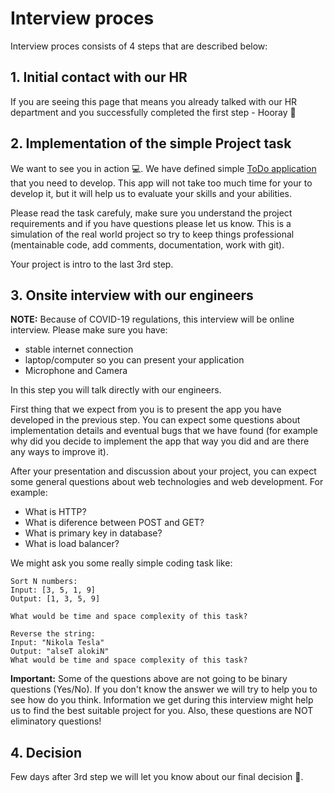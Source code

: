# Interview proces
Interview proces consists of 4 steps that are described below: 

## 1. Initial contact with our HR 
If you are seeing this page that means you already talked with our HR department and you successfully completed the first step - Hooray 👏

## 2. Implementation of the simple Project task 
We want to see you in action 💻. We have defined simple [ToDo application](./README.md#Project-task) that you need to develop. This app will not take too much time for your to develop it, but it will help us to evaluate your skills and your abilities.

Please read the task carefuly, make sure you understand the project requirements and if you have questions please let us know. This is a simulation of the real world project so try to keep things professional (mentainable code, add comments, documentation, work with git).

Your project is intro to the last 3rd step.

## 3. Onsite interview with our engineers

**NOTE:** Because of COVID-19 regulations, this interview will be online interview. Please make sure you have: 

* stable internet connection
* laptop/computer so you can present your application
* Microphone and Camera


In this step you will talk directly with our engineers. 

First thing that we expect from you is to present the app you have developed in the previous step. You can expect some questions about implementation details and eventual bugs that we have found (for example why did you decide to implement the app that way you did and are there any ways to improve it).

After your presentation and discussion about your project, you can expect some general questions about web technologies and web development. For example: 

* What is HTTP?
* What is diference between POST and GET?
* What is primary key in database?
* What is load balancer?

We might ask you some really simple coding task like:

```
Sort N numbers: 
Input: [3, 5, 1, 9]
Output: [1, 3, 5, 9]

What would be time and space complexity of this task?
```
```
Reverse the string:
Input: "Nikola Tesla"
Output: "alseT alokiN"
What would be time and space complexity of this task?
```

     
**Important:** Some of the questions above are not going to be binary questions (Yes/No). If you don't know the answer we will try to help you to see how do you think. Information we get during this interview might help us to find the best suitable project for you. Also, these questions are NOT eliminatory questions!

## 4. Decision
Few days after 3rd step we will let you know about our final decision 🏁.
